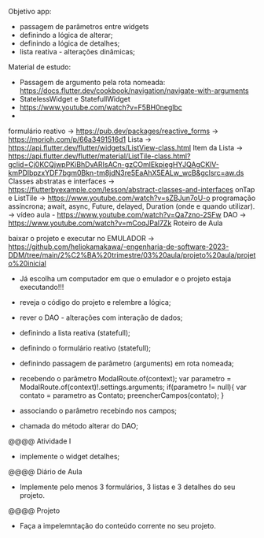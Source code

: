Objetivo app:
- passagem de parâmetros entre widgets
 - definindo a lógica de alterar;
 - definindo a lógica de detalhes;
- lista reativa - alterações dinâmicas;

Material de estudo:
- Passagem de argumento pela rota nomeada: https://docs.flutter.dev/cookbook/navigation/navigate-with-arguments
- StatelessWidget e StatefullWidget
 - https://www.youtube.com/watch?v=F5BH0neglbc
 - 

formulário reativo → https://pub.dev/packages/reactive_forms → https://morioh.com/p/66a3491516d1
Lista → https://api.flutter.dev/flutter/widgets/ListView-class.html
Item da Lista → https://api.flutter.dev/flutter/material/ListTile-class.html?gclid=Cj0KCQjwpPKiBhDvARIsACn-gzCOmlEkpiegHYJQAgCKlV-kmPDlbpzxYDF7bgm0Bkn-tm8jdN3re5EaAhX5EALw_wcB&gclsrc=aw.ds
Classes abstratas e interfaces → https://flutterbyexample.com/lesson/abstract-classes-and-interfaces
onTap e ListTile → https://www.youtube.com/watch?v=sZBJun7oU-o
programação assíncrona; await, async, Future, delayed, Duration (onde e quando utilizar). → vídeo aula - https://www.youtube.com/watch?v=Qa7zno-2SFw
DAO → https://www.youtube.com/watch?v=mCoqJPal7Zk
Roteiro de Aula

baixar o projeto e executar no EMULADOR → https://github.com/heliokamakawa/-engenharia-de-software-2023-DDM/tree/main/2%C2%BA%20trimestre/03%20aula/projeto%20aula/projeto%20inicial
- Já escolha um computador em que o emulador e o projeto estaja executando!!!
- reveja o código do projeto e relembre a lógica;
- rever o DAO - alterações com interação de dados; 

- definindo a lista reativa (statefull);
- definindo o formulário reativo (statefull);

- definindo passagem de parâmetro (arguments) em rota nomeada;
- recebendo o parâmetro ModalRoute.of(context);
var parametro = ModalRoute.of(context)!.settings.arguments;
    if(parametro != null){
      var contato = parametro as Contato;
      preencherCampos(contato);
    } 
- associando o parâmetro recebindo nos campos; 
- chamada do método alterar do DAO;

@@@@ Atividade I 
- implemente o widget detalhes;


@@@@ Diário de Aula
- Implemente pelo menos 3 formulários, 3 listas e 3 detalhes do seu projeto.

@@@@ Projeto
- Faça a impelemntação do conteúdo corrente no seu projeto.

